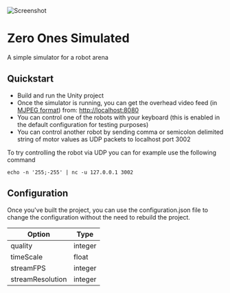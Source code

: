 ![Screenshot](https://repository-images.githubusercontent.com/268081145/c5953400-e350-11ea-8386-185060a80f35)

# Zero Ones Simulated
A simple simulator for a robot arena

## Quickstart
- Build and run the Unity project
- Once the simulator is running, you can get the overhead video feed (in [MJPEG format](https://en.wikipedia.org/wiki/Motion_JPEG)) from: [http://localhost:8080](http://localhost:8080)
- You can control one of the robots with your keyboard (this is enabled in the default configuration for testing purposes)
- You can control another robot by sending comma or semicolon delimited string of motor values as UDP packets to localhost port 3002

To try controlling the robot via UDP you can for example use the following command
```
echo -n '255;-255' | nc -u 127.0.0.1 3002
```

## Configuration
Once you've built the project, you can use the configuration.json file to change the configuration without the need to rebuild the project.

| Option           | Type    |
| ---------------- | ------- |
| quality          | integer |
| timeScale        | float   |
| streamFPS        | integer |
| streamResolution | integer |